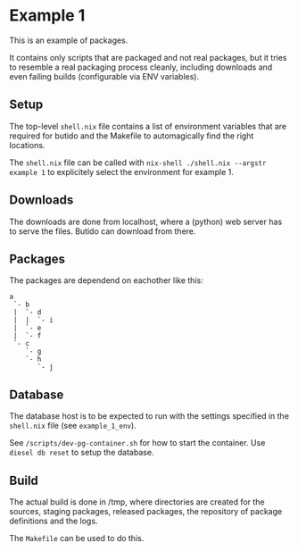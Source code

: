 # Example 1

This is an example of packages.

It contains only scripts that are packaged and not real packages, but it tries
to resemble a real packaging process cleanly, including downloads and even
failing builds (configurable via ENV variables).


## Setup

The top-level `shell.nix` file contains a list of environment variables that are
required for butido and the Makefile to automagically find the right locations.

The `shell.nix` file can be called with
`nix-shell ./shell.nix --argstr example 1` to explicitely select the environment
for example 1.


## Downloads

The downloads are done from localhost, where a (python) web server has to serve
the files.
Butido can download from there.


## Packages

The packages are dependend on eachother like this:

```
a
 `- b
 |  `- d
 |  |  `- i
 |  `- e
 |  `- f
 `- c
    `- g
    `- h
       `- j
```

## Database

The database host is to be expected to run with the settings specified in the
`shell.nix` file (see `example_1_env`).

See `/scripts/dev-pg-container.sh` for how to start the container.
Use `diesel db reset` to setup the database.


## Build

The actual build is done in /tmp, where directories are created for the sources,
staging packages, released packages, the repository of package definitions and
the logs.

The `Makefile` can be used to do this.

